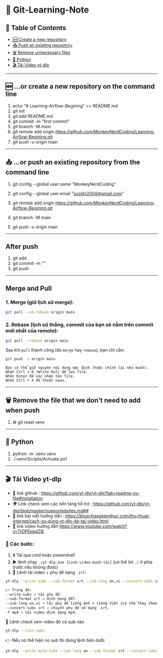 # 📘 Git-Learning-Note

## 📑 Table of Contents
- [🆕 Create a new repository](#-or-create-a-new-repository-on-the-command-line)
- [📤 Push an existing repository](#-or-push-an-existing-repository-from-the-command-line)
- [🗑️ Remove unnecessary files](#️-remove-the-file-that-we-dont-need-to-add-when-push)
- [🐍 Python](#-python)
- [🎬 Tải Video yt-dlp](#-tải-video-yt-dlp)

---

## 🆕 …or create a new repository on the command line

1.  echo "# Learning-Airflow-Begining" >> README.md  
2.  git init  
3.  git add README.md  
4.  git commit -m "first commit"  
5.  git branch -M main  
6.  git remote add origin https://github.com/MonkeyNerdCoding/Learning-Airflow-Begining.git  
7.  git push -u origin main  

---

## 📤 …or push an existing repository from the command line

1. git config --global user.name "MonkeyNerdCoding"
2. git config --global user.email "sockhi2004@gmail.com"
   
1.  git remote add origin https://github.com/MonkeyNerdCoding/Learning-Airflow-Begining.git  
2.  git branch -M main  
3.  git push -u origin main  

---

## After push 
1. git add .
2. git commit -m ""
3. git push

---

## Merge and Pull
### 1. Merge (giữ lịch sử merge):
```bash
git pull --no-rebase origin main
````

### 2\. Rebase (lịch sử thẳng, commit của bạn sẽ nằm trên commit mới nhất của remote):

```bash
git pull --rebase origin main
```

Sau khi `pull` thành công (dù `merge` hay `rebase`), bạn chỉ cần:

```bash
git push -u origin main
```

```
Bạn có thể giữ nguyên nội dung mặc định (hoặc chỉnh lại nếu muốn).
Nhấn Ctrl + O (Write Out) để lưu file.
Nhấn Enter để xác nhận tên file.
Nhấn Ctrl + X để thoát nano.

```

---

## 🗑️ Remove the file that we don't need to add when push 

1. ♻️ git reset venv  

---

## 🐍 Python 

1.  python -m .venv venv  
2.  ./.venv/Scripts/Activate.ps1  

---

## 🎬 Tải Video yt-dlp

- 📌 link github : https://github.com/yt-dlp/yt-dlp?tab=readme-ov-file#installation  
- 🌍 Link check xem các nền tảng hỗ trợ : https://github.com/yt-dlp/yt-dlp/blob/master/supportedsites.md##  
- 📖 link bài viết hướng dẫn : https://blogchiasekienthuc.com/thu-thuat-internet/cach-su-dung-yt-dlp-de-tai-video.html  
- 🎥 link video hướng dẫn https://www.youtube.com/watch?v=TrDPEpbdZIE  

### 🔽 Các bước:
1. ⬇️ Tải qua cmd hoặc powershell  
2. ▶️ lệnh chạy `./yt-dlp.exe [Link-video-muốn-tải]` (có thể bỏ `./` ở phía trước nếu không được)  
3. 📝 Lệnh tải video + phụ đề dạng `.srt`:  

```bash
yt-dlp --write-subs --sub-format srt --sub-lang en,vi --convert-subs srt -f mp4 <link_video>

👉 Trong đó:
--write-subs → tải phụ đề.
--sub-format srt → định dạng SRT.
--sub-lang en,vi → tải phụ đề tiếng Anh + tiếng Việt (có thể thay theo ngôn ngữ bạn muốn).
--convert-subs srt → chuyển phụ đề về dạng .srt.
-f mp4 → tải video định dạng mp4.

```

🔎 Lệnh check xem video đó có sub nào
```bash
yt-dlp --list-subs

```
👉 Nếu nó thể hiện no sub thì dùng lệnh bên dưới:
```bash
yt-dlp --write-auto-subs --sub-lang en --sub-format srt --convert-subs srt -f mp4 https://www.youtube.com/watch?v=vMgFadPxOLk


